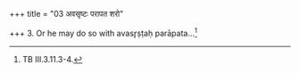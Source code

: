 +++
title = "03 अवसृष्टः परापत शरो"

+++
3. Or he may do so with avasr̥ṣṭaḥ parāpata...[^1]  

[^1]: TB III.3.11.3-4.

